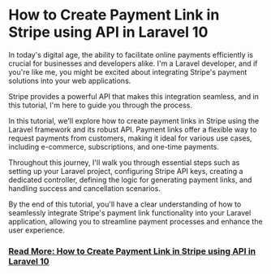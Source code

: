 # How to Create Payment Link in Stripe using API in Laravel 10

In today's digital age, the ability to facilitate online payments efficiently is crucial for businesses and developers alike. I'm a Laravel developer, and if you're like me, you might be excited about integrating Stripe's payment solutions into your web applications.

Stripe provides a powerful API that makes this integration seamless, and in this tutorial, I'm here to guide you through the process.

In this tutorial, we'll explore how to create payment links in Stripe using the Laravel framework and its robust API. Payment links offer a flexible way to request payments from customers, making it ideal for various use cases, including e-commerce, subscriptions, and one-time payments.

Throughout this journey, I'll walk you through essential steps such as setting up your Laravel project, configuring Stripe API keys, creating a dedicated controller, defining the logic for generating payment links, and handling success and cancellation scenarios.

By the end of this tutorial, you'll have a clear understanding of how to seamlessly integrate Stripe's payment link functionality into your Laravel application, allowing you to streamline payment processes and enhance the user experience.

### [Read More: How to Create Payment Link in Stripe using API in Laravel 10](https://websolutionstuff.com/post/how-to-create-payment-link-in-stripe-using-api-in-laravel-10)
